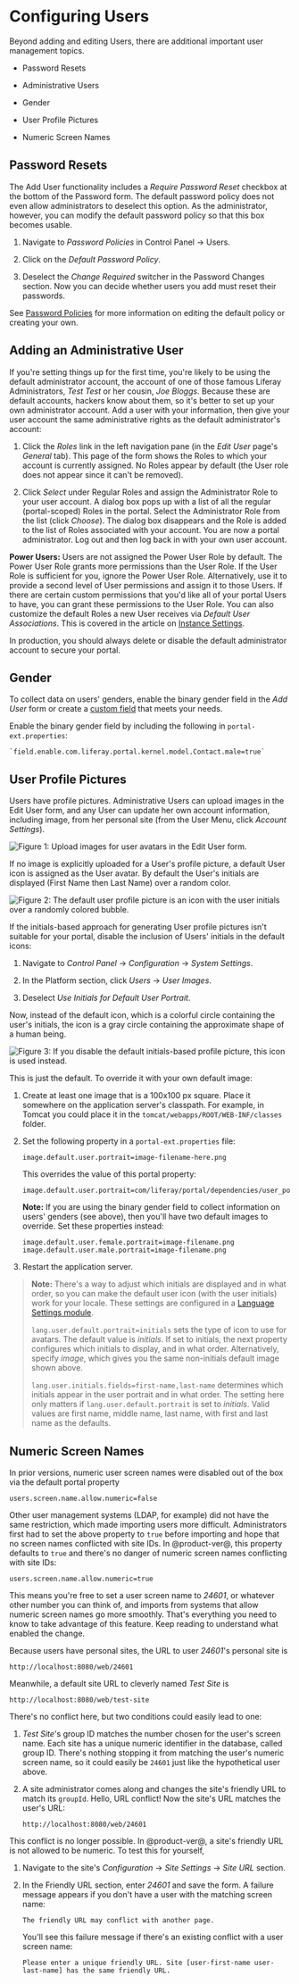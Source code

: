 # Configuring Users

Beyond adding and editing Users, there are additional important user management topics. 

- Password Resets

- Administrative Users

- Gender

- User Profile Pictures

- Numeric Screen Names

## Password Resets

The Add User functionality includes a *Require Password Reset* checkbox at the bottom of the Password form. The default password policy does not even allow administrators to deselect this option. As the administrator, however, you can modify the default password policy so that this box becomes usable. 

1.  Navigate to *Password Policies* in Control Panel &rarr; Users.

2.  Click on the *Default Password Policy*.

3.  Deselect the *Change Required* switcher in the Password Changes section. Now you can decide whether users you add must reset their passwords. 

See [Password Policies](/docs/7-2/user/-/knowledge_base/u/password-policies) for more information on editing the default policy or creating your own.

## Adding an Administrative User

If you're setting things up for the first time, you're likely to be using the default administrator account, the account of one of those famous Liferay Administrators, *Test Test* or her cousin, *Joe Bloggs*. Because these are default accounts, hackers know about them, so it's better to set up your own administrator account. Add a user with your information, then give your user account the same administrative rights as the default administrator's account: 

1.  Click the *Roles* link in the left navigation pane (in the *Edit User* page's *General* tab). This page of the form shows the Roles to which your account is currently assigned. No Roles appear by default (the User role does not appear since it can't be removed). 

2.  Click *Select* under Regular Roles and assign the Administrator Role to your user account. A dialog box pops up with a list of all the regular (portal-scoped) Roles in the portal. Select the Administrator Role from the list (click *Choose*). The dialog box disappears and the Role is added to the list of Roles associated with your account. You are now a portal administrator. Log out and then log back in with your own user account. 

**Power Users:** Users are not assigned the Power User Role by default. The Power User Role grants more permissions than the User Role. If the User Role is sufficient for you, ignore the Power User Role. Alternatively, use it to provide a second level of User permissions and assign it to those Users. If there are certain custom permissions that you'd like all of your portal Users to have, you can grant these permissions to the User Role. You can also customize the default Roles a new User receives via *Default User Associations*. This is covered in the article on [Instance Settings](/documentation/user/-/knowledge_base/7-2/setting-up-a-virtual-instance).

In production, you should always delete or disable the default administrator account to secure your portal.

## Gender

To collect data on users' genders, enable the binary gender field in the *Add User* form or create a [custom field](/documentation/user/-/knowledge_base/7-2/custom-fields) that meets your needs.

Enable the binary gender field by including the following in `portal-ext.properties`:

    `field.enable.com.liferay.portal.kernel.model.Contact.male=true`

## User Profile Pictures

Users have profile pictures. Administrative Users can upload images in the Edit User form, and any User can update her own account information, including image, from her personal site (from the User Menu, click *Account Settings*). 

![Figure 1: Upload images for user avatars in the Edit User form.](./images/usrmgmt-ray-avatar.png)

If no image is explicitly uploaded for a User's profile picture, a default User icon is assigned as the User avatar. By default the User's initials are displayed (First Name then Last Name) over a random color.

![Figure 2: The default user profile picture is an icon with the user initials over a randomly colored bubble.](./images/users-default-user-image.png)

If the initials-based approach for generating User profile pictures isn't suitable for your portal, disable the inclusion of Users' initials in the default icons: 

1.  Navigate to *Control Panel* &rarr; *Configuration* &rarr; *System Settings*. 

2.  In the Platform section, click *Users* &rarr; *User Images*.

3.  Deselect *Use Initials for Default User Portrait*.

Now, instead of the default icon, which is a colorful circle containing the user's initials, the icon is a gray circle containing the approximate shape of a human being.

![Figure 3: If you disable the default initials-based profile picture, this icon is used instead.](./images/user-image-not-initials.png)

This is just the default. To override it with your own default image:

1.  Create at least one image that is a 100x100 px square. Place it somewhere on the application server's classpath. For example, in Tomcat you could place it in the `tomcat/webapps/ROOT/WEB-INF/classes` folder. 

2.  Set the following property in a `portal-ext.properties` file:

        image.default.user.portrait=image-filename-here.png

    This overrides the value of this portal property:

        image.default.user.portrait=com/liferay/portal/dependencies/user_portrait.png

    **Note:** If you are using the binary gender field to collect information on users' genders (see above), then you'll have two default images to override. Set these properties instead:
    
        image.default.user.female.portrait=image-filename.png image.default.user.male.portrait=image-filename.png

3.  Restart the application server.

> **Note:** There's a way to adjust which initials are displayed and in what order, so you can make the default user icon (with the user initials) work for your locale. These settings are configured in a [Language Settings module](/docs/7-2/frameworks/-/knowledge_base/f/using-liferays-localization-settings).
> 
>`lang.user.default.portrait=initials` sets the type of icon to use for avatars. The default value is *initials*. If set to initials, the next property configures which initials to display, and in what order. Alternatively, specify *image*, which gives you the same non-initials default image shown above.
> 
> `lang.user.initials.fields=first-name,last-name` determines which initials appear in the user portrait and in what order. The setting here only matters if `lang.user.default.portrait` is set to *initials*.  Valid values are first name, middle name, last name, with first and last name as the defaults.

## Numeric Screen Names

In prior versions, numeric user screen names were disabled out of the box via the default portal property

    users.screen.name.allow.numeric=false

Other user management systems (LDAP, for example) did not have the same restriction, which made importing users more difficult. Administrators first had to set the  above property to `true` before importing and hope that no screen names conflicted with site IDs. In @product-ver@, this property defaults to `true` and there's no danger of numeric screen names conflicting with site IDs:

    users.screen.name.allow.numeric=true

This means you're free to set a user screen name to *24601*, or whatever other number you can think of, and imports from systems that allow numeric screen names go more smoothly. That's everything you need to know to take advantage of this feature. Keep reading to understand what enabled the change.

Because users have personal sites, the URL to user *24601*'s personal site is

    http://localhost:8080/web/24601

Meanwhile, a default site URL to cleverly named *Test Site* is

    http://localhost:8080/web/test-site

There's no conflict here, but two conditions could easily lead to one:

1.  *Test Site*'s group ID matches the number chosen for the user's screen name. Each site has a unique numeric identifier in the database, called group ID. There's nothing stopping it from matching the user's numeric screen name, so it could easily be `24601` just like the hypothetical user above.

2.  A site administrator comes along and changes the site's friendly URL to match its `groupId`. Hello, URL conflict! Now the site's URL matches the user's URL:

        http://localhost:8080/web/24601

This conflict is no longer possible. In @product-ver@, a site's friendly URL is not allowed to be numeric. To test this for yourself,

1.  Navigate to the site's *Configuration* &rarr; *Site Settings* &rarr; *Site URL* section.

2.  In the Friendly URL section, enter *24601* and save the form. A failure message appears if you don't have a user with the matching screen name:

        The friendly URL may conflict with another page.

    You'll see this failure message if there's an existing conflict with a user screen name:

        Please enter a unique friendly URL. Site [user-first-name user-last-name] has the same friendly URL.

